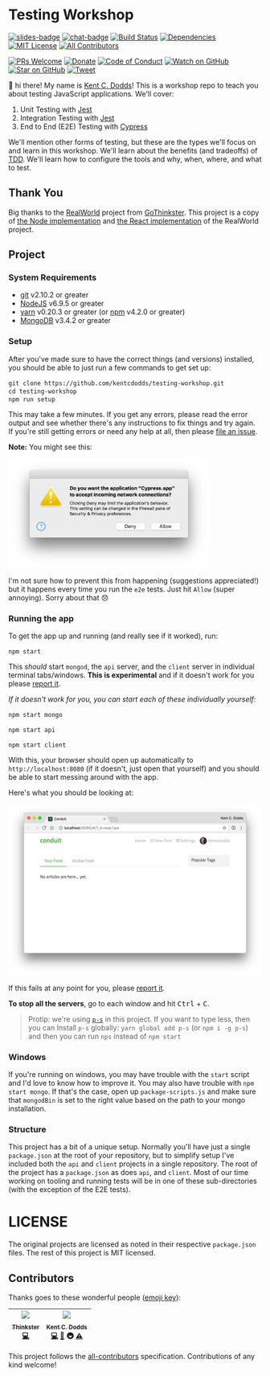 # Testing Workshop

[![slides-badge][slides-badge]][slides]
[![chat-badge][chat-badge]][chat]
[![Build Status][build-badge]][build]
[![Dependencies][dependencyci-badge]][dependencyci]
[![MIT License][license-badge]][LICENSE]
[![All Contributors](https://img.shields.io/badge/all_contributors-2-orange.svg?style=flat-square)](#contributors)

[![PRs Welcome][prs-badge]][prs]
[![Donate][donate-badge]][donate]
[![Code of Conduct][coc-badge]][coc]
[![Watch on GitHub][github-watch-badge]][github-watch]
[![Star on GitHub][github-star-badge]][github-star]
[![Tweet][twitter-badge]][twitter]

👋 hi there! My name is [Kent C. Dodds](https://kentcdodds.com)! This is a workshop repo to teach you about testing
JavaScript applications. We'll cover:

1. Unit Testing with [Jest](http://facebook.github.io/jest)
2. Integration Testing with [Jest](http://facebook.github.io/jest)
3. End to End (E2E) Testing with [Cypress](https://www.cypress.io/)

We'll mention other forms of testing, but these are the types we'll focus on and learn in this workshop. We'll learn
about the benefits (and tradeoffs) of [TDD](https://en.wikipedia.org/wiki/Test-driven_development). We'll learn how to
configure the tools and why, when, where, and what to test.

## Thank You

Big thanks to the [RealWorld](https://github.com/gothinkster/realworld) project from
[GoThinkster](https://github.com/gothinkster). This project is a copy of
[the Node implementation](https://github.com/gothinkster/node-express-realworld-example-app) and
[the React implementation](https://github.com/GoThinkster/react-redux-realworld-example-app) of the RealWorld project.

## Project

### System Requirements

- [git][git] v2.10.2 or greater
- [NodeJS][node] v6.9.5 or greater
- [yarn][yarn] v0.20.3 or greater (or [npm][npm] v4.2.0 or greater)
- [MongoDB][mongo] v3.4.2 or greater

### Setup

After you've made sure to have the correct things (and versions) installed, you should be able to just run a few
commands to get set up:

```
git clone https://github.com/kentcdodds/testing-workshop.git
cd testing-workshop
npm run setup
```

This may take a few minutes. If you get any errors, please read the error output and see whether there's any
instructions to fix things and try again. If you're still getting errors or need any help at all, then please
[file an issue][issue].

**Note:** You might see this:

<img src="other/cypress-network.png" alt="Cypress Network issue" title="Cypress Network issue" width="400" />

I'm not sure how to prevent this from happening (suggestions appreciated!) but it happens every time you run the `e2e`
tests. Just hit `Allow` (super annoying). Sorry about that 😞

### Running the app

To get the app up and running (and really see if it worked), run:

```
npm start
```

This _should_ start `mongod`, the `api` server, and the `client` server in individual terminal tabs/windows. **This is
experimental** and if it doesn't work for you please [report it][issue].

*If it doesn't work for you, you can start each of these individually yourself:*

```
npm start mongo
```

```
npm start api
```

```
npm start client
```

With this, your browser should open up automatically to `http://localhost:8080` (if it doesn't, just open that yourself)
and you should be able to start messing around with the app.

Here's what you should be looking at:

<img src="other/conduit-screenshot.png" alt="Conduit Screenshot" title="Conduit Screenshot" width="700" />

If this fails at any point for you, please [report it][issue].

**To stop all the servers**, go to each window and hit <kbd>Ctrl</kbd> + <kbd>C</kbd>.

> Protip: we're using [`p-s`](https://github.com/kentcdodds/p-s) in this project. If you want to type less, then you can
> Install `p-s` globally: `yarn global add p-s` (or `npm i -g p-s`) and then you can run `nps` instead of `npm start`

### Windows

If you're running on windows, you may have trouble with the `start` script and I'd love to know how to improve it.
You may also have trouble with `npm start mongo`. If that's the case, open up `package-scripts.js` and make sure that
`mongodBin` is set to the right value based on the path to your mongo installation.

### Structure

This project has a bit of a unique setup. Normally you'll have just a single `package.json` at the root of your
repository, but to simplify setup I've included both the `api` and `client` projects in a single repository. The root
of the project has a `package.json` as does `api`, and `client`. Most of our time working on tooling and running tests
will be in one of these sub-directories (with the exception of the E2E tests).

[issue]: https://github.com/kentcdodds/testing-workshop/issues/new

# LICENSE

The original projects are licensed as noted in their respective `package.json` files. The rest of this project is MIT
licensed.

## Contributors

Thanks goes to these wonderful people ([emoji key](https://github.com/kentcdodds/all-contributors#emoji-key)):

<!-- ALL-CONTRIBUTORS-LIST:START - Do not remove or modify this section -->
| [<img src="https://avatars.githubusercontent.com/u/8601733?v=3" width="100px;"/><br /><sub>Thinkster</sub>](https://thinkster.io)<br />[💻](https://github.com/kentcdodds/testing-workshop/commits?author=gothinkster) | [<img src="https://avatars.githubusercontent.com/u/1500684?v=3" width="100px;"/><br /><sub>Kent C. Dodds</sub>](https://kentcdodds.com)<br />[💻](https://github.com/kentcdodds/testing-workshop/commits?author=kentcdodds) [📖](https://github.com/kentcdodds/testing-workshop/commits?author=kentcdodds) 🚇 [⚠️](https://github.com/kentcdodds/testing-workshop/commits?author=kentcdodds) |
| :---: | :---: |
<!-- ALL-CONTRIBUTORS-LIST:END -->

This project follows the [all-contributors](https://github.com/kentcdodds/all-contributors) specification. Contributions of any kind welcome!

[npm]: https://www.npmjs.com/
[yarn]: https://yarnpkg.com/
[node]: https://nodejs.org
[git]: https://git-scm.com/
[mongo]: https://www.mongodb.com/
[slides]: http://kcd.im/testing-workshop-slides
[slides-badge]: https://cdn.rawgit.com/kentcdodds/custom-badges/2/badges/slides.svg
[chat]: https://gitter.im/kentcdodds/testing-workshop
[chat-badge]: https://img.shields.io/gitter/room/kentcdodds/testing-workshop.js.svg?style=flat-square
[build-badge]: https://img.shields.io/travis/kentcdodds/testing-workshop.svg?style=flat-square
[build]: https://travis-ci.org/kentcdodds/testing-workshop
[dependencyci-badge]: https://dependencyci.com/github/kentcdodds/testing-workshop/badge?style=flat-square
[dependencyci]: https://dependencyci.com/github/kentcdodds/testing-workshop
[license-badge]: https://img.shields.io/badge/license-MIT%20License-blue.svg?style=flat-square
[license]: https://github.com/kentcdodds/testing-workshop/blob/master/LICENSE
[prs-badge]: https://img.shields.io/badge/PRs-welcome-brightgreen.svg?style=flat-square
[prs]: http://makeapullrequest.com
[donate-badge]: https://img.shields.io/badge/$-support-green.svg?style=flat-square
[donate]: http://kcd.im/donate
[coc-badge]: https://img.shields.io/badge/code%20of-conduct-ff69b4.svg?style=flat-square
[coc]: https://github.com/kentcdodds/testing-workshop/blob/master/other/CODE_OF_CONDUCT.md
[github-watch-badge]: https://img.shields.io/github/watchers/kentcdodds/testing-workshop.svg?style=social
[github-watch]: https://github.com/kentcdodds/testing-workshop/watchers
[github-star-badge]: https://img.shields.io/github/stars/kentcdodds/testing-workshop.svg?style=social
[github-star]: https://github.com/kentcdodds/testing-workshop/stargazers
[twitter]: https://twitter.com/intent/tweet?text=Check%20out%20testing-workshop%20by%20@kentcdodds%20https://github.com/kentcdodds/testing-workshop%20%F0%9F%91%8D
[twitter-badge]: https://img.shields.io/twitter/url/https/github.com/kentcdodds/testing-workshop.svg?style=social
[emojis]: https://github.com/kentcdodds/all-contributors#emoji-key
[all-contributors]: https://github.com/kentcdodds/all-contributors
